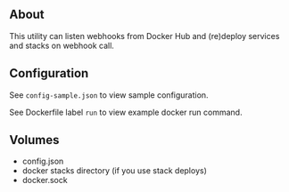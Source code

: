 ## About

This utility can listen webhooks from Docker Hub and (re)deploy services and stacks on webhook call.


## Configuration

See `config-sample.json` to view sample configuration.

See Dockerfile label `run` to view example docker run command.


## Volumes

- config.json
- docker stacks directory (if you use stack deploys)
- docker.sock
